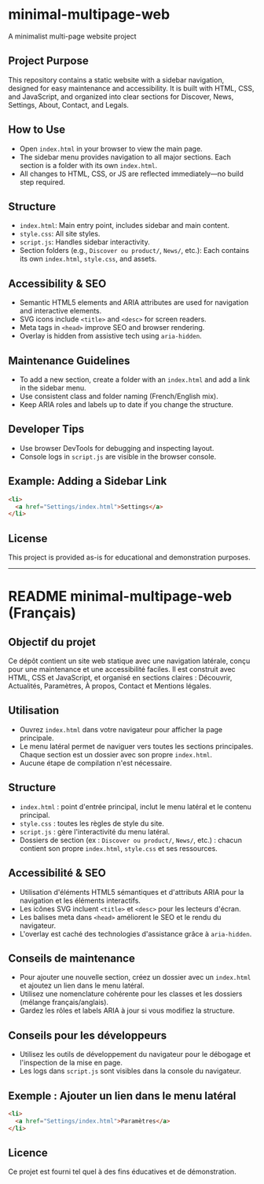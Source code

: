 # minimal-multipage-web
A minimalist multi-page website project

## Project Purpose

This repository contains a static website with a sidebar navigation, designed for easy maintenance and accessibility. It is built with HTML, CSS, and JavaScript, and organized into clear sections for Discover, News, Settings, About, Contact, and Legals.

## How to Use

- Open `index.html` in your browser to view the main page.
- The sidebar menu provides navigation to all major sections. Each section is a folder with its own `index.html`.
- All changes to HTML, CSS, or JS are reflected immediately—no build step required.

## Structure

- `index.html`: Main entry point, includes sidebar and main content.
- `style.css`: All site styles.
- `script.js`: Handles sidebar interactivity.
- Section folders (e.g., `Discover ou product/`, `News/`, etc.): Each contains its own `index.html`, `style.css`, and assets.

## Accessibility & SEO

- Semantic HTML5 elements and ARIA attributes are used for navigation and interactive elements.
- SVG icons include `<title>` and `<desc>` for screen readers.
- Meta tags in `<head>` improve SEO and browser rendering.
- Overlay is hidden from assistive tech using `aria-hidden`.

## Maintenance Guidelines

- To add a new section, create a folder with an `index.html` and add a link in the sidebar menu.
- Use consistent class and folder naming (French/English mix).
- Keep ARIA roles and labels up to date if you change the structure.

## Developer Tips

- Use browser DevTools for debugging and inspecting layout.
- Console logs in `script.js` are visible in the browser console.

## Example: Adding a Sidebar Link

```html
<li>
  <a href="Settings/index.html">Settings</a>
</li>
```

## License

This project is provided as-is for educational and demonstration purposes.

---

# README minimal-multipage-web (Français)

## Objectif du projet

Ce dépôt contient un site web statique avec une navigation latérale, conçu pour une maintenance et une accessibilité faciles. Il est construit avec HTML, CSS et JavaScript, et organisé en sections claires : Découvrir, Actualités, Paramètres, À propos, Contact et Mentions légales.

## Utilisation

- Ouvrez `index.html` dans votre navigateur pour afficher la page principale.
- Le menu latéral permet de naviguer vers toutes les sections principales. Chaque section est un dossier avec son propre `index.html`.
- Aucune étape de compilation n'est nécessaire.

## Structure

- `index.html` : point d'entrée principal, inclut le menu latéral et le contenu principal.
- `style.css` : toutes les règles de style du site.
- `script.js` : gère l'interactivité du menu latéral.
- Dossiers de section (ex : `Discover ou product/`, `News/`, etc.) : chacun contient son propre `index.html`, `style.css` et ses ressources.

## Accessibilité & SEO

- Utilisation d'éléments HTML5 sémantiques et d'attributs ARIA pour la navigation et les éléments interactifs.
- Les icônes SVG incluent `<title>` et `<desc>` pour les lecteurs d'écran.
- Les balises meta dans `<head>` améliorent le SEO et le rendu du navigateur.
- L'overlay est caché des technologies d'assistance grâce à `aria-hidden`.

## Conseils de maintenance

- Pour ajouter une nouvelle section, créez un dossier avec un `index.html` et ajoutez un lien dans le menu latéral.
- Utilisez une nomenclature cohérente pour les classes et les dossiers (mélange français/anglais).
- Gardez les rôles et labels ARIA à jour si vous modifiez la structure.

## Conseils pour les développeurs

- Utilisez les outils de développement du navigateur pour le débogage et l'inspection de la mise en page.
- Les logs dans `script.js` sont visibles dans la console du navigateur.

## Exemple : Ajouter un lien dans le menu latéral

```html
<li>
  <a href="Settings/index.html">Paramètres</a>
</li>
```

## Licence

Ce projet est fourni tel quel à des fins éducatives et de démonstration.

